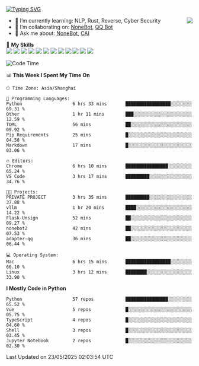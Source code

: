[![Typing SVG](https://readme-typing-svg.herokuapp.com?size=25&duration=2500&color=8C43EA&vCenter=true&width=200&height=40&lines=Hi+there+%F0%9F%91%8B%F0%9F%8F%BB;I'm+yanyongyu)](https://git.io/typing-svg)

<a href="#">
  <img align="right" src="https://github-readme-stats.vercel.app/api?username=yanyongyu&count_private=true&show_icons=true&bg_color=15,f2f7fd,E0EAFC" />
</a>

- 🌱 I’m currently learning: NLP, Rust, Reverse, Cyber Security
- 👯 I’m collaborating on: [NoneBot](https://github.com/nonebot), [QQ Bot](https://github.com/Mrs4s/go-cqhttp)
- 💬 Ask me about: [NoneBot](https://github.com/nonebot), [CAI](https://github.com/cscs181/CAI)

🌟 **My Skills**  
![](https://img.shields.io/badge/-Python-3e74a2?style=flat-square&logo=Python&logoColor=fff)
![](https://img.shields.io/badge/-TypeScript-3178C6?style=flat-square&logo=TypeScript&logoColor=fff)
![](https://img.shields.io/badge/-Vue-4fc08d?style=flat-square&logo=Vue.js&logoColor=fff)
![](https://img.shields.io/badge/-React-2d98ce?style=flat-square&logo=React&logoColor=fff)
![](https://img.shields.io/badge/-FastAPI-009688?style=flat-square&logo=FastAPI&logoColor=fff)
![](https://img.shields.io/badge/-Linux-000000?style=flat-square&logo=Linux&logoColor=fff)
![](https://img.shields.io/badge/-Docker-2496ED?style=flat-square&logo=Docker&logoColor=fff)
![](https://img.shields.io/badge/-Kubernetes-326CE5?style=flat-square&logo=Kubernetes&logoColor=fff)
![](https://img.shields.io/badge/-GitHub%20Actions-2088FF?style=flat-square&logo=GitHubActions&logoColor=fff)
![](https://img.shields.io/badge/-PostgreSQL-4169E1?style=flat-square&logo=PostgreSQL&logoColor=fff)
![](https://img.shields.io/badge/-Redis-DC382D?style=flat-square&logo=Redis&logoColor=fff)
![](https://img.shields.io/badge/-MongoDB-47A248?style=flat-square&logo=MongoDB&logoColor=fff)

<!--START_SECTION:waka-->
![Code Time](http://img.shields.io/badge/Code%20Time-7%2C599%20hrs%2058%20mins-blue)

📊 **This Week I Spent My Time On** 

```text
🕑︎ Time Zone: Asia/Shanghai

💬 Programming Languages: 
Python                   6 hrs 33 mins       █████████████████░░░░░░░░   69.31 % 
Other                    1 hr 11 mins        ███░░░░░░░░░░░░░░░░░░░░░░   12.59 % 
TOML                     56 mins             ██░░░░░░░░░░░░░░░░░░░░░░░   09.92 % 
Pip Requirements         25 mins             █░░░░░░░░░░░░░░░░░░░░░░░░   04.58 % 
Markdown                 17 mins             █░░░░░░░░░░░░░░░░░░░░░░░░   03.06 % 

🔥 Editors: 
Chrome                   6 hrs 10 mins       ████████████████░░░░░░░░░   65.24 % 
VS Code                  3 hrs 17 mins       █████████░░░░░░░░░░░░░░░░   34.76 % 

🐱‍💻 Projects: 
PRIVATE PROJECT          3 hrs 35 mins       █████████░░░░░░░░░░░░░░░░   37.88 % 
vllm                     1 hr 20 mins        ████░░░░░░░░░░░░░░░░░░░░░   14.22 % 
Flask-Unsign             52 mins             ██░░░░░░░░░░░░░░░░░░░░░░░   09.27 % 
nonebot2                 42 mins             ██░░░░░░░░░░░░░░░░░░░░░░░   07.53 % 
adapter-qq               36 mins             ██░░░░░░░░░░░░░░░░░░░░░░░   06.44 % 

💻 Operating System: 
Mac                      6 hrs 15 mins       █████████████████░░░░░░░░   66.10 % 
Linux                    3 hrs 12 mins       ████████░░░░░░░░░░░░░░░░░   33.90 % 
```

**I Mostly Code in Python** 

```text
Python                   57 repos            ████████████████░░░░░░░░░   65.52 % 
Vue                      5 repos             █░░░░░░░░░░░░░░░░░░░░░░░░   05.75 % 
TypeScript               4 repos             █░░░░░░░░░░░░░░░░░░░░░░░░   04.60 % 
Shell                    3 repos             █░░░░░░░░░░░░░░░░░░░░░░░░   03.45 % 
Jupyter Notebook         2 repos             █░░░░░░░░░░░░░░░░░░░░░░░░   02.30 % 
```




 Last Updated on 23/05/2025 02:03:54 UTC
<!--END_SECTION:waka-->
